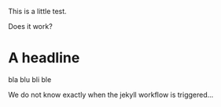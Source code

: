 This is a little test.

Does it work?

# A headline

bla
blu
bli
ble

We do not know exactly when the jekyll workflow is triggered...

